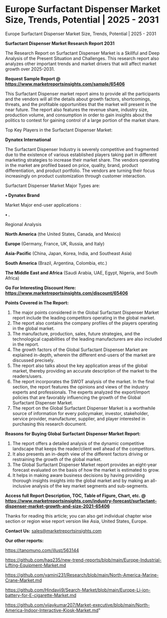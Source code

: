# Europe Surfactant Dispenser Market Size, Trends, Potential | 2025 - 2031
Europe Surfactant Dispenser Market Size, Trends, Potential | 2025 - 2031

<strong>Surfactant Dispenser Market Research Report 2031</strong>

The Research Report on Surfactant Dispenser Market is a Skillful and Deep Analysis of the Present Situation and Challenges. This research report also analyzes other important trends and market drivers that will affect market growth over 2025-2031.

<strong>Request Sample Report @ <a href=https://www.marketreportsinsights.com/sample/65406>https://www.marketreportsinsights.com/sample/65406</a></strong>

This Surfactant Dispenser market report aims to provide all the participants and the vendors will all the details about growth factors, shortcomings, threats, and the profitable opportunities that the market will present in the near future. The report also features the revenue share, industry size, production volume, and consumption in order to gain insights about the politics to contest for gaining control of a large portion of the market share.

Top Key Players in the Surfactant Dispenser Market:

<strong>Dynatex International</strong>

The Surfactant Dispenser Industry is severely competitive and fragmented due to the existence of various established players taking part in different marketing strategies to increase their market share. The vendors operating in the market are profiled based on price, quality, brand, product differentiation, and product portfolio. The vendors are turning their focus increasingly on product customization through customer interaction.

Surfactant Dispenser Market Major Types are:

<strong>• Dynatex Brand</strong>

Market Major end-user applications :

<strong>• .</strong>

Regional Analysis

</u><strong><b>North America</b></strong> (the United States, Canada, and Mexico)

<strong><b>Europe </b></strong>(Germany, France, UK, Russia, and Italy)

<strong><b>Asia-Pacific</b></strong> (China, Japan, Korea, India, and Southeast Asia)

<strong><b>South America</b></strong> (Brazil, Argentina, Colombia, etc.)

<strong><b>The Middle East and Africa</b></strong> (Saudi Arabia, UAE, Egypt, Nigeria, and South Africa)

<strong>Go For Interesting Discount Here: <a href=https://www.marketreportsinsights.com/discount/65406>https://www.marketreportsinsights.com/discount/65406</a></strong>

<strong>Points Covered in The Report:</strong>
<ol>
  <li>The major points considered in the Global Surfactant Dispenser Market report include the leading competitors operating in the global market.</li>
  <li>The report also contains the company profiles of the players operating in the global market.</li>
  <li>The manufacture, production, sales, future strategies, and the technological capabilities of the leading manufacturers are also included in the report.</li>
  <li>The growth factors of the Global Surfactant Dispenser Market are explained in-depth, wherein the different end-users of the market are discussed precisely.</li>
  <li>The report also talks about the key application areas of the global market, thereby providing an accurate description of the market to the readers/users.</li>
  <li>The report incorporates the SWOT analysis of the market. In the final section, the report features the opinions and views of the industry experts and professionals. The experts analyzed the export/import policies that are favorably influencing the growth of the Global Surfactant Dispenser Market.</li>
  <li>The report on the Global Surfactant Dispenser Market is a worthwhile source of information for every policymaker, investor, stakeholder, service provider, manufacturer, supplier, and player interested in purchasing this research document.</li>
</ol>
<strong>Reasons for Buying Global Surfactant Dispenser Market Report:</strong>

<ol>
  <li>The report offers a detailed analysis of the dynamic competitive landscape that keeps the reader/client well ahead of the competitors.</li>
  <li>It also presents an in-depth view of the different factors driving or restraining the growth of the global market.</li>
  <li>The Global Surfactant Dispenser Market report provides an eight-year forecast evaluated on the basis of how the market is estimated to grow.</li>
  <li>It helps in making aware business decisions by having providing thorough insights insights into the global market and by making an all-inclusive analysis of the key market segments and sub-segments.</li>
</ol>
<strong>Access full Report Description, TOC, Table of Figure, Chart, etc. @ <a href=https://www.marketreportsinsights.com/industry-forecast/surfactant-dispenser-market-growth-and-size-2021-65406>https://www.marketreportsinsights.com/industry-forecast/surfactant-dispenser-market-growth-and-size-2021-65406</a></strong>


Thanks for reading this article; you can also get individual chapter wise section or region wise report version like Asia, United States, Europe.

<strong>Contact Us:</strong>
sales@marketreportsinsights.com

<strong>Our other reports:</strong>

<a href=https://tanomuno.com/illust/563144>https://tanomuno.com/illust/563144</a>

<a href=https://github.com/haq235/new-trend-reports/blob/main/Europe-Industrial-Lifting-Equipment-Market.md>https://github.com/haq235/new-trend-reports/blob/main/Europe-Industrial-Lifting-Equipment-Market.md</a>

<a href=https://github.com/yamini231/Research/blob/main/North-America-Marine-Crane-Market.md>https://github.com/yamini231/Research/blob/main/North-America-Marine-Crane-Market.md</a>

<a href=https://github.com/Hindavii9/Search-Market/blob/main/Europe-Li-ion-battery-for-E-cigarette-Market.md>https://github.com/Hindavii9/Search-Market/blob/main/Europe-Li-ion-battery-for-E-cigarette-Market.md</a>

<a href=https://github.com/vijaykumar207/Market-executive/blob/main/North-America-Indoor-Interactive-Kiosk-Market.md>https://github.com/vijaykumar207/Market-executive/blob/main/North-America-Indoor-Interactive-Kiosk-Market.md</a>"
